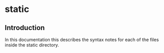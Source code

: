 # static

## Introduction

In this documentation this describes the syntax notes for each of the files inside the static directory. 